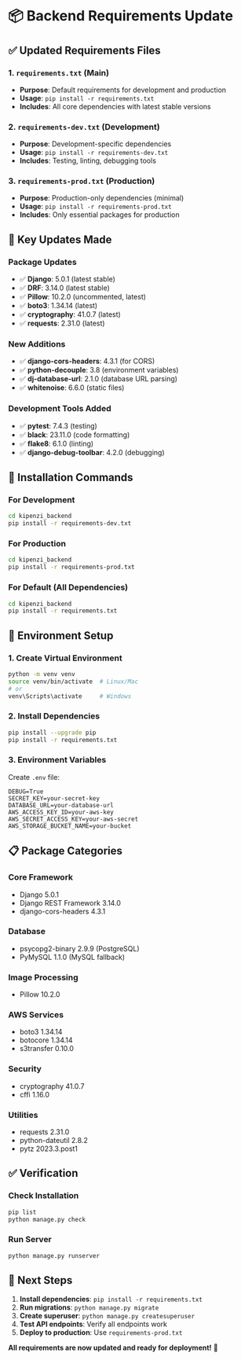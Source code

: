 # 📦 Backend Requirements Update

## ✅ **Updated Requirements Files**

### **1. `requirements.txt` (Main)**
- **Purpose**: Default requirements for development and production
- **Usage**: `pip install -r requirements.txt`
- **Includes**: All core dependencies with latest stable versions

### **2. `requirements-dev.txt` (Development)**
- **Purpose**: Development-specific dependencies
- **Usage**: `pip install -r requirements-dev.txt`
- **Includes**: Testing, linting, debugging tools

### **3. `requirements-prod.txt` (Production)**
- **Purpose**: Production-only dependencies (minimal)
- **Usage**: `pip install -r requirements-prod.txt`
- **Includes**: Only essential packages for production

## 🔄 **Key Updates Made**

### **Package Updates**
- ✅ **Django**: 5.0.1 (latest stable)
- ✅ **DRF**: 3.14.0 (latest stable)
- ✅ **Pillow**: 10.2.0 (uncommented, latest)
- ✅ **boto3**: 1.34.14 (latest)
- ✅ **cryptography**: 41.0.7 (latest)
- ✅ **requests**: 2.31.0 (latest)

### **New Additions**
- ✅ **django-cors-headers**: 4.3.1 (for CORS)
- ✅ **python-decouple**: 3.8 (environment variables)
- ✅ **dj-database-url**: 2.1.0 (database URL parsing)
- ✅ **whitenoise**: 6.6.0 (static files)

### **Development Tools Added**
- ✅ **pytest**: 7.4.3 (testing)
- ✅ **black**: 23.11.0 (code formatting)
- ✅ **flake8**: 6.1.0 (linting)
- ✅ **django-debug-toolbar**: 4.2.0 (debugging)

## 🚀 **Installation Commands**

### **For Development**
```bash
cd kipenzi_backend
pip install -r requirements-dev.txt
```

### **For Production**
```bash
cd kipenzi_backend
pip install -r requirements-prod.txt
```

### **For Default (All Dependencies)**
```bash
cd kipenzi_backend
pip install -r requirements.txt
```

## 🔧 **Environment Setup**

### **1. Create Virtual Environment**
```bash
python -m venv venv
source venv/bin/activate  # Linux/Mac
# or
venv\Scripts\activate     # Windows
```

### **2. Install Dependencies**
```bash
pip install --upgrade pip
pip install -r requirements.txt
```

### **3. Environment Variables**
Create `.env` file:
```env
DEBUG=True
SECRET_KEY=your-secret-key
DATABASE_URL=your-database-url
AWS_ACCESS_KEY_ID=your-aws-key
AWS_SECRET_ACCESS_KEY=your-aws-secret
AWS_STORAGE_BUCKET_NAME=your-bucket
```

## 📋 **Package Categories**

### **Core Framework**
- Django 5.0.1
- Django REST Framework 3.14.0
- django-cors-headers 4.3.1

### **Database**
- psycopg2-binary 2.9.9 (PostgreSQL)
- PyMySQL 1.1.0 (MySQL fallback)

### **Image Processing**
- Pillow 10.2.0

### **AWS Services**
- boto3 1.34.14
- botocore 1.34.14
- s3transfer 0.10.0

### **Security**
- cryptography 41.0.7
- cffi 1.16.0

### **Utilities**
- requests 2.31.0
- python-dateutil 2.8.2
- pytz 2023.3.post1

## ✅ **Verification**

### **Check Installation**
```bash
pip list
python manage.py check
```

### **Run Server**
```bash
python manage.py runserver
```

## 🎯 **Next Steps**

1. **Install dependencies**: `pip install -r requirements.txt`
2. **Run migrations**: `python manage.py migrate`
3. **Create superuser**: `python manage.py createsuperuser`
4. **Test API endpoints**: Verify all endpoints work
5. **Deploy to production**: Use `requirements-prod.txt`

**All requirements are now updated and ready for deployment!** 🚀
